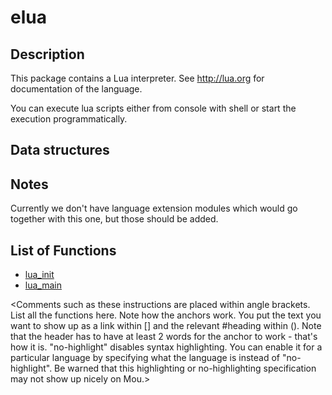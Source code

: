 # elua


## Description

This package contains a Lua interpreter. See http://lua.org for documentation of the language.

You can execute lua scripts either from console with shell or start the execution programmatically.

## Data structures

## Notes

Currently we don't have language extension modules which would go together with this one, but those should be added.

## List of Functions

* [lua_init](lua_init.md)
* [lua_main](lua_main.md)

<Comments such as these instructions are placed within angle brackets. List all the functions here. Note how the anchors work. You put the text you want to show up as a link within [] and the relevant #heading within (). Note that the header has to have at least 2 words for the anchor to work - that's how it is. "no-highlight" disables syntax highlighting. You can enable it for a particular language by specifying what the language is instead of "no-highlight". Be warned that this highlighting or no-highlighting specification may not show up nicely on Mou.>
